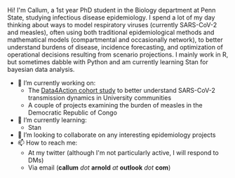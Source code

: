 Hi! I'm Callum, a 1st year PhD student in the Biology department at Penn State, studying infectious disease epidemiology. I spend a lot of my day thinking about ways to model respiratory viruses (currently SARS-CoV-2 and measles), often using both traditional epidemiological methods and mathematical models (compartmental and occasionally network), to better understand burdens of disease, incidence forecasting, and optimization of operational decisions resulting from scenario projections. I mainly work in R, but sometimes dabble with Python and am currently learning Stan for bayesian data analysis.

- 🔭 I’m currently working on:
  - The [Data4Action cohort study](https://github.com/arnold-c/Data4Action-Public) to better understand SARS-CoV-2 transmission dynamics in University communities
  - A couple of projects examining the burden of measles in the Democratic Republic of Congo
- 🌱 I’m currently learning:
  - Stan
- 👯 I’m looking to collaborate on any interesting epidemiology projects
- 📫 How to reach me:
  - At my twitter (although I'm not particularly active, I will respond to DMs)
  - Via email (__callum__ *dot* __arnold__ *at* __outlook__ *dot* __com__)

